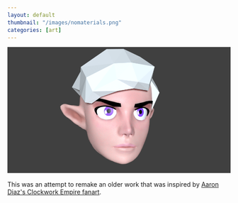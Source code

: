 ```yaml
---
layout: default
thumbnail: "/images/nomaterials.png"
categories: [art]
---
```


![image](/images/nomaterials.png)

This was an attempt to remake an older work that was inspired by [Aaron Diaz's Clockwork Empire fanart](https://dresdencodak.tumblr.com/post/47724463171/inspired-by-anita-sarkeesians-video-game-tropes). 
